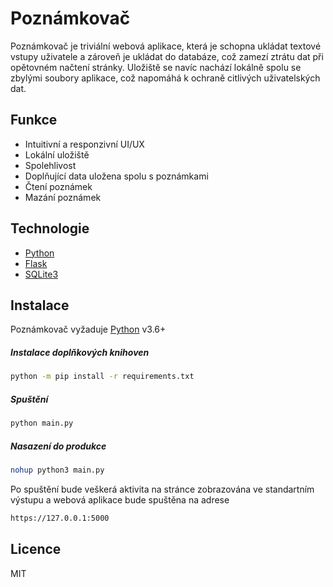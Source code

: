 # Poznámkovač

Poznámkovač je triviální webová aplikace, která je schopna ukládat textové vstupy uživatele a zároveň je ukládat do databáze, což zamezí ztrátu dat při opětovném načtení stránky. Uložiště se navíc nachází lokálně spolu se zbylými soubory aplikace, což napomáhá k ochraně citlivých uživatelských dat.

## Funkce

- Intuitivní a responzivní UI/UX
- Lokální uložiště
- Spolehlivost
- Doplňující data uložena spolu s poznámkami
- Čtení poznámek
- Mazání poznámek

## Technologie

- [Python](https://www.python.org/)
- [Flask](https://flask.palletsprojects.com/en/2.2.x/)
- [SQLite3](https://www.sqlite.org/index.html)

## Instalace

Poznámkovač vyžaduje [Python](https://python.org/) v3.6+

##### Instalace doplňkových knihoven
```sh
python -m pip install -r requirements.txt
```

##### Spuštění
```sh
python main.py
```

##### Nasazení do produkce
```sh
nohup python3 main.py
```

Po spuštění bude veškerá aktivita na stránce zobrazována ve standartním výstupu a webová aplikace bude spuštěna na adrese
```sh
https://127.0.0.1:5000
```

## Licence
MIT
